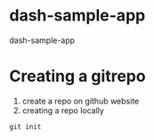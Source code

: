 # dash-sample-app
dash-sample-app

# Creating a gitrepo
1. create a repo on github website
2. creating a repo locally

```
git init

